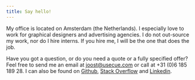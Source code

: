 ```yaml
---
title: Say hello!
---
```


My office is located on Amsterdam (the Netherlands). I especially love to work for graphical designers and advertising agencies. I do not out-source my work, nor do I hire interns. If you hire me, I will be the one that does the job.

Have you got a question, or do you need a quote or a fully specified offer? Feel free to send me an email at [joost@usecue.com](mailto:joost@usecue.com) or call at +31 (0)6 185 189 28. I can also be found on [Github](https://github.com/jhvanderschee), [Stack Overflow](http://stackoverflow.com/users/2397550/joosts) and [Linkedin](https://www.linkedin.com/in/joost-van-der-schee-4b26682/).